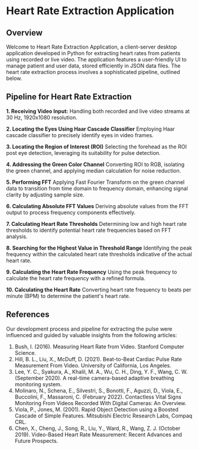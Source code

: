 # Heart Rate Extraction Application

## Overview
Welcome to Heart Rate Extraction Application, a client-server desktop application developed in Python for extracting heart rates from patients using recorded or live video. The application features a user-friendly UI to manage patient and user data, stored efficiently in JSON data files. The heart rate extraction process involves a sophisticated pipeline, outlined below.

## Pipeline for Heart Rate Extraction
**1. Receiving Video Input:**
Handling both recorded and live video streams at 30 Hz, 1920x1080 resolution.

**2. Locating the Eyes Using Haar Cascade Classifier**
Employing Haar cascade classifier to precisely identify eyes in video frames.

**3. Locating the Region of Interest (ROI)**
Selecting the forehead as the ROI post eye detection, leveraging its suitability for pulse detection.

**4. Addressing the Green Color Channel**
Converting ROI to RGB, isolating the green channel, and applying median calculation for noise reduction.

**5. Performing FFT**
Applying Fast Fourier Transform on the green channel data to transition from time domain to frequency domain, enhancing signal clarity by adjusting sample size.

**6. Calculating Absolute FFT Values**
Deriving absolute values from the FFT output to process frequency components effectively.

**7. Calculating Heart Rate Thresholds**
Determining low and high heart rate thresholds to identify potential heart rate frequencies based on FFT analysis.

**8. Searching for the Highest Value in Threshold Range**
Identifying the peak frequency within the calculated heart rate thresholds indicative of the actual heart rate.

**9. Calculating the Heart Rate Frequency**
Using the peak frequency to calculate the heart rate frequency with a refined formula.

**10. Calculating the Heart Rate**
Converting heart rate frequency to beats per minute (BPM) to determine the patient's heart rate.
   
## References
Our development process and pipeline for extracting the pulse were influenced and guided by valuable insights from the following articles:

1.	Bush, I. (2016). Measuring Heart Rate from Video. Stanford Computer Science.
2.	Hill, B. L., Liu, X., McDuff, D. (2021). Beat-to-Beat Cardiac Pulse Rate Measurement From Video. University of California, Los Angeles.
3.	Lee, Y. C., Syakura, A., Khalil, M. A., Wu, C. H., Ding, Y. F., Wang, C. W. (September 2020). A real-time camera-based adaptive breathing monitoring system.
4.	Molinaro, N., Schena, E., Silvestri, S., Bonotti, F., Aguzzi, D., Viola, E., Buccolini, F., Massaroni, C. (February 2022). Contactless Vital Signs Monitoring From Videos Recorded With Digital Cameras: An Overview.
5.	Viola, P., Jones, M. (2001). Rapid Object Detection using a Boosted Cascade of Simple Features. Mitsubishi Electric Research Labs, Compaq CRL.
6.	Chen, X., Cheng, J., Song, R., Liu, Y., Ward, R., Wang, Z. J. (October 2019). Video-Based Heart Rate Measurement: Recent Advances and Future Prospects.
